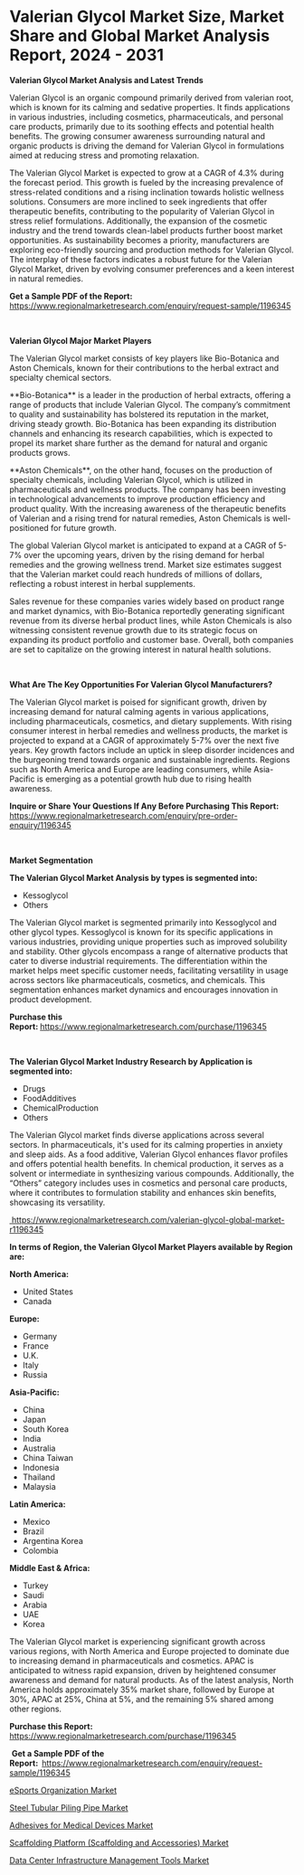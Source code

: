 <p><h1>Valerian Glycol Market Size, Market Share and Global Market Analysis Report, 2024 - 2031</h1></p><p><strong>Valerian Glycol Market Analysis and Latest Trends</strong></p>
<p><p>Valerian Glycol is an organic compound primarily derived from valerian root, which is known for its calming and sedative properties. It finds applications in various industries, including cosmetics, pharmaceuticals, and personal care products, primarily due to its soothing effects and potential health benefits. The growing consumer awareness surrounding natural and organic products is driving the demand for Valerian Glycol in formulations aimed at reducing stress and promoting relaxation.</p><p>The Valerian Glycol Market is expected to grow at a CAGR of 4.3% during the forecast period. This growth is fueled by the increasing prevalence of stress-related conditions and a rising inclination towards holistic wellness solutions. Consumers are more inclined to seek ingredients that offer therapeutic benefits, contributing to the popularity of Valerian Glycol in stress relief formulations. Additionally, the expansion of the cosmetic industry and the trend towards clean-label products further boost market opportunities. As sustainability becomes a priority, manufacturers are exploring eco-friendly sourcing and production methods for Valerian Glycol. The interplay of these factors indicates a robust future for the Valerian Glycol Market, driven by evolving consumer preferences and a keen interest in natural remedies.</p></p>
<p><strong>Get a Sample PDF of the Report:&nbsp;</strong> <a href="https://www.regionalmarketresearch.com/enquiry/request-sample/1196345">https://www.regionalmarketresearch.com/enquiry/request-sample/1196345</a></p>
<p>&nbsp;</p>
<p><strong>Valerian Glycol Major Market Players</strong></p>
<p><p>The Valerian Glycol market consists of key players like Bio-Botanica and Aston Chemicals, known for their contributions to the herbal extract and specialty chemical sectors. </p><p>**Bio-Botanica** is a leader in the production of herbal extracts, offering a range of products that include Valerian Glycol. The company’s commitment to quality and sustainability has bolstered its reputation in the market, driving steady growth. Bio-Botanica has been expanding its distribution channels and enhancing its research capabilities, which is expected to propel its market share further as the demand for natural and organic products grows. </p><p>**Aston Chemicals**, on the other hand, focuses on the production of specialty chemicals, including Valerian Glycol, which is utilized in pharmaceuticals and wellness products. The company has been investing in technological advancements to improve production efficiency and product quality. With the increasing awareness of the therapeutic benefits of Valerian and a rising trend for natural remedies, Aston Chemicals is well-positioned for future growth.</p><p>The global Valerian Glycol market is anticipated to expand at a CAGR of 5-7% over the upcoming years, driven by the rising demand for herbal remedies and the growing wellness trend. Market size estimates suggest that the Valerian market could reach hundreds of millions of dollars, reflecting a robust interest in herbal supplements.</p><p>Sales revenue for these companies varies widely based on product range and market dynamics, with Bio-Botanica reportedly generating significant revenue from its diverse herbal product lines, while Aston Chemicals is also witnessing consistent revenue growth due to its strategic focus on expanding its product portfolio and customer base. Overall, both companies are set to capitalize on the growing interest in natural health solutions.</p></p>
<p>&nbsp;</p>
<p><strong>What Are The Key Opportunities For Valerian Glycol Manufacturers?</strong></p>
<p><p>The Valerian Glycol market is poised for significant growth, driven by increasing demand for natural calming agents in various applications, including pharmaceuticals, cosmetics, and dietary supplements. With rising consumer interest in herbal remedies and wellness products, the market is projected to expand at a CAGR of approximately 5-7% over the next five years. Key growth factors include an uptick in sleep disorder incidences and the burgeoning trend towards organic and sustainable ingredients. Regions such as North America and Europe are leading consumers, while Asia-Pacific is emerging as a potential growth hub due to rising health awareness.</p></p>
<p><strong>Inquire or Share Your Questions If Any Before Purchasing This Report:</strong> <a href="https://www.regionalmarketresearch.com/enquiry/pre-order-enquiry/1196345">https://www.regionalmarketresearch.com/enquiry/pre-order-enquiry/1196345</a></p>
<p>&nbsp;</p>
<p><strong>Market Segmentation</strong></p>
<p><strong>The Valerian Glycol Market Analysis by types is segmented into:</strong></p>
<p><ul><li>Kessoglycol</li><li>Others</li></ul></p>
<p><p>The Valerian Glycol market is segmented primarily into Kessoglycol and other glycol types. Kessoglycol is known for its specific applications in various industries, providing unique properties such as improved solubility and stability. Other glycols encompass a range of alternative products that cater to diverse industrial requirements. The differentiation within the market helps meet specific customer needs, facilitating versatility in usage across sectors like pharmaceuticals, cosmetics, and chemicals. This segmentation enhances market dynamics and encourages innovation in product development.</p></p>
<p><strong>Purchase this Report:&nbsp;</strong><a href="https://www.regionalmarketresearch.com/purchase/1196345">https://www.regionalmarketresearch.com/purchase/1196345</a></p>
<p>&nbsp;</p>
<p><strong>The Valerian Glycol Market Industry Research by Application is segmented into:</strong></p>
<p><ul><li>Drugs</li><li>FoodAdditives</li><li>ChemicalProduction</li><li>Others</li></ul></p>
<p><p>The Valerian Glycol market finds diverse applications across several sectors. In pharmaceuticals, it's used for its calming properties in anxiety and sleep aids. As a food additive, Valerian Glycol enhances flavor profiles and offers potential health benefits. In chemical production, it serves as a solvent or intermediate in synthesizing various compounds. Additionally, the “Others” category includes uses in cosmetics and personal care products, where it contributes to formulation stability and enhances skin benefits, showcasing its versatility.</p></p>
<p><a href="https://www.regionalmarketresearch.com/valerian-glycol-global-market-r1196345">&nbsp;https://www.regionalmarketresearch.com/valerian-glycol-global-market-r1196345</a></p>
<p><strong>In terms of Region, the Valerian Glycol Market Players available by Region are:</strong></p>
<p>
    <p> <strong> North America: </strong>
        <ul>
            <li>United States</li>
            <li>Canada</li>
        </ul>
        </p> 
    <p> <strong> Europe: </strong>
        <ul>
            <li>Germany</li>
            <li>France</li>
            <li>U.K.</li>
            <li>Italy</li>
            <li>Russia</li>
        </ul>
        </p> 
    <p> <strong> Asia-Pacific: </strong>
        <ul>
            <li>China</li>
            <li>Japan</li>
            <li>South Korea</li>
            <li>India</li>
            <li>Australia</li>
            <li>China Taiwan</li>
            <li>Indonesia</li>
            <li>Thailand</li>
            <li>Malaysia</li>
        </ul>
        </p> 
    <p> <strong> Latin America: </strong>
        <ul>
            <li>Mexico</li>
            <li>Brazil</li>
            <li>Argentina Korea</li>
            <li>Colombia</li>
        </ul>
        </p> 
    <p> <strong> Middle East & Africa: </strong>
        <ul>
            <li>Turkey</li>
            <li>Saudi</li>
            <li>Arabia</li>
            <li>UAE</li>
            <li>Korea</li>
        </ul>
    </p>
    </p>
<p><p>The Valerian Glycol market is experiencing significant growth across various regions, with North America and Europe projected to dominate due to increasing demand in pharmaceuticals and cosmetics. APAC is anticipated to witness rapid expansion, driven by heightened consumer awareness and demand for natural products. As of the latest analysis, North America holds approximately 35% market share, followed by Europe at 30%, APAC at 25%, China at 5%, and the remaining 5% shared among other regions.</p></p>
<p><strong>Purchase this Report: </strong><a href="https://www.regionalmarketresearch.com/purchase/1196345">https://www.regionalmarketresearch.com/purchase/1196345</a></p>
<p>&nbsp;<strong>Get a Sample PDF of the Report:&nbsp;&nbsp;</strong><a href="https://www.regionalmarketresearch.com/enquiry/request-sample/1196345">https://www.regionalmarketresearch.com/enquiry/request-sample/1196345</a></p>
<p><strong></strong></p>
<p><p><a href="https://issuu.com/reportprime-2/docs/esports-organization-market-size-20_420ffda08f7f15">eSports Organization Market</a></p><p><a href="https://medium.com/@ikfwpqvz69/steel-tubular-piling-pipe-industry-analysis-report-its-market-size-share-trends-by-application-fc97f6df1bc0?postPublishedType=repub">Steel Tubular Piling Pipe Market</a></p><p><a href="https://www.linkedin.com/pulse/market-insights-global-adhesives-medical-devices-forecast-cthsc">Adhesives for Medical Devices Market</a></p><p><a href="https://medium.com/@ikfwpqvz69/scaffolding-platform-scaffolding-and-accessories-market-insights-product-type-application-4def751f8fd1?postPublishedType=repub">Scaffolding Platform (Scaffolding and Accessories) Market</a></p><p><a href="https://issuu.com/reportprime-2/docs/data-center-infrastructure-manageme_c6cf1f4495f121">Data Center Infrastructure Management Tools Market</a></p></p>